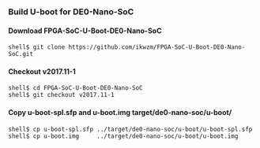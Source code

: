 ### Build U-boot for DE0-Nano-SoC

#### Download FPGA-SoC-U-Boot-DE0-Nano-SoC

```console
shell$ git clone https://github.com/ikwzm/FPGA-SoC-U-Boot-DE0-Nano-SoC.git
```

#### Checkout v2017.11-1

```console
shell$ cd FPGA-SoC-U-Boot-DE0-Nano-SoC
shell$ git checkout v2017.11-1
```
#### Copy u-boot-spl.sfp and u-boot.img target/de0-nano-soc/u-boot/

```console
shell$ cp u-boot-spl.sfp ../target/de0-nano-soc/u-boot/u-boot-spl.sfp
shell$ cp u-boot.img     ../target/de0-nano-soc/u-boot/u-boot.img
```

